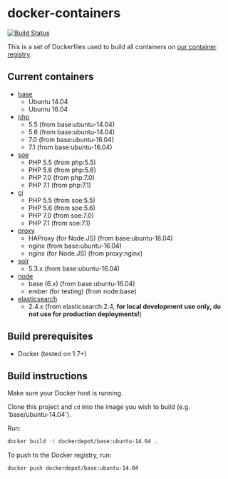 # docker-containers
[![Build Status](https://img.shields.io/circleci/project/dockerdepot/docker-containers/master.svg)](https://circleci.com/gh/dockerdepot/docker-containers)

This is a set of Dockerfiles used to build all containers on [our container registry](https://registry.hub.docker.com/u/dockerdepot/).

## Current containers

* [base](https://hub.docker.com/r/dockerdepot/base/)
    * Ubuntu 14.04
    * Ubuntu 16.04
* [php](https://hub.docker.com/r/dockerdepot/php/)
    * 5.5 (from base:ubuntu-14.04)
    * 5.6 (from base:ubuntu-14.04)
    * 7.0 (from base:ubuntu-16.04)
    * 7.1 (from base:ubuntu-16.04)
* [soe](https://hub.docker.com/r/dockerdepot/soe/)
    * PHP 5.5 (from php:5.5)
    * PHP 5.6 (from php:5.6)
    * PHP 7.0 (from php:7.0)
    * PHP 7.1 (from php:7.1)
* [ci](https://hub.docker.com/r/dockerdepot/ci/)
    * PHP 5.5 (from soe:5.5)
    * PHP 5.6 (from soe:5.6)
    * PHP 7.0 (from soe:7.0)
    * PHP 7.1 (from soe:7.1)
* [proxy](https://hub.docker.com/r/dockerdepot/proxy/)
    * HAProxy (for Node.JS) (from base:ubuntu-16.04)
    * nginx (from base:ubuntu-16.04)
    * nginx (for Node.JS) (from proxy:nginx)
* [solr](https://hub.docker.com/r/dockerdepot/solr/)
    * 5.3.x (from base:ubuntu-16.04)
* [node](https://hub.docker.com/r/dockerdepot/node/)
    * base (6.x) (from base:ubuntu-16.04)
    * ember (for testing) (from node:base)
* [elasticsearch](https://hub.docker.com/r/dockerdepot/elasticsearch/)
    * 2.4.x (from elasticsearch:2.4, **for local development use only, do not use for production deployments!**)

## Build prerequisites
* Docker (tested on 1.7+)

## Build instructions
Make sure your Docker host is running.

Clone this project and `cd` into the image you wish to build (e.g. 'base/ubuntu-14.04').

Run:

```bash
docker build -t dockerdepot/base:ubuntu-14.04 .
```

To push to the Docker registry, run:

```bash
docker push dockerdepot/base:ubuntu-14.04
```
